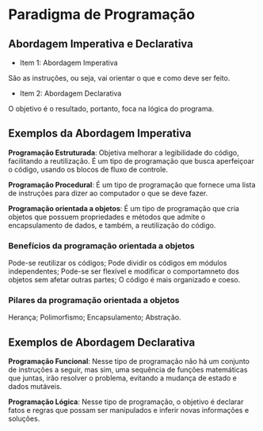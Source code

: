# Paradigma de Programação


## Abordagem Imperativa e Declarativa

- Item 1: Abordagem Imperativa

São as instruções, ou seja, vai orientar o que e como deve ser feito.

- Item 2: Abordagem Declarativa

O objetivo é o resultado, portanto, foca na lógica do programa.

## Exemplos da Abordagem Imperativa

**Programação Estruturada**: Objetiva melhorar a legibilidade do código, facilitando a reutilização. É um tipo de programação que busca aperfeiçoar o código, usando os blocos de fluxo de controle. 

**Programação Procedural**: É um tipo de programação que fornece uma lista de instruções para dizer ao computador o que se deve fazer. 

**Programação orientada a objetos**: É um tipo de programação que cria objetos que possuem propriedades e métodos que admite o encapsulamento de dados, e também, a reutilização do código. 

### Benefícios da programação orientada a objetos

Pode-se reutilizar os códigos;
Pode dividir os códigos em módulos independentes;
Pode-se ser flexível e modificar o comportamneto dos objetos sem afetar outras partes; 
O código é mais organizado e coeso.

### Pilares da programação orientada a objetos

Herança; Polimorfismo; Encapsulamento; Abstração.

## Exemplos de Abordagem Declarativa

**Programação Funcional**: Nesse tipo de programação não há um conjunto de instruções a seguir, mas sim, uma sequência de funções matemáticas que juntas, irão resolver o problema, evitando a mudança de estado e dados mutáveis. 

**Programação Lógica**: Nesse tipo de programação, o objetivo é declarar fatos e regras que possam ser manipulados e inferir novas informações e soluções. 
